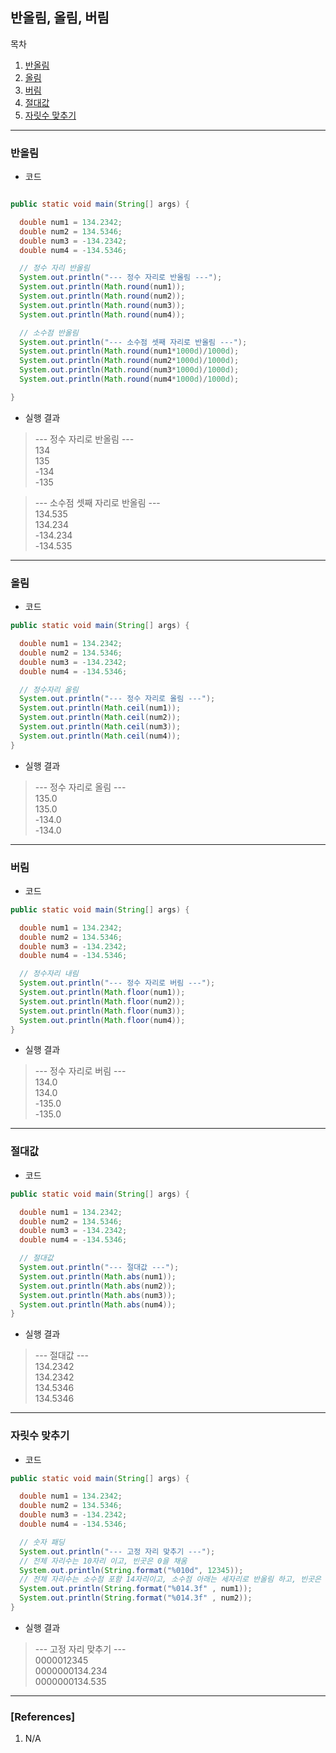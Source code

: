 ## 반올림, 올림, 버림

목차

1. [반올림](#반올림)
1. [올림](#올림)
1. [버림](#버림)
1. [절대값](#절대값)
1. [자릿수 맞추기](#자릿수-맞추기)

* * *

### 반올림

- 코드

```java

public static void main(String[] args) {

  double num1 = 134.2342;
  double num2 = 134.5346;
  double num3 = -134.2342;
  double num4 = -134.5346;

  // 정수 자리 반올림
  System.out.println("--- 정수 자리로 반올림 ---");
  System.out.println(Math.round(num1));
  System.out.println(Math.round(num2));
  System.out.println(Math.round(num3));
  System.out.println(Math.round(num4));

  // 소수점 반올림
  System.out.println("--- 소수점 셋째 자리로 반올림 ---");
  System.out.println(Math.round(num1*1000d)/1000d);
  System.out.println(Math.round(num2*1000d)/1000d);
  System.out.println(Math.round(num3*1000d)/1000d);
  System.out.println(Math.round(num4*1000d)/1000d);

}
```

- 실행 결과

> --- 정수 자리로 반올림 ---  
> 134  
> 135  
> -134  
> -135

> --- 소수점 셋째 자리로 반올림 ---  
> 134.535  
> 134.234  
> -134.234  
> -134.535  

* * *

### 올림

- 코드

```java
public static void main(String[] args) {

  double num1 = 134.2342;
  double num2 = 134.5346;
  double num3 = -134.2342;
  double num4 = -134.5346;

  // 정수자리 올림
  System.out.println("--- 정수 자리로 올림 ---");
  System.out.println(Math.ceil(num1));
  System.out.println(Math.ceil(num2));
  System.out.println(Math.ceil(num3));
  System.out.println(Math.ceil(num4));
}
```

- 실행 결과

> --- 정수 자리로 올림 ---  
> 135.0  
> 135.0  
> -134.0  
> -134.0  

* * *

### 버림

- 코드

```java
public static void main(String[] args) {

  double num1 = 134.2342;
  double num2 = 134.5346;
  double num3 = -134.2342;
  double num4 = -134.5346;

  // 정수자리 내림
  System.out.println("--- 정수 자리로 버림 ---");
  System.out.println(Math.floor(num1));
  System.out.println(Math.floor(num2));
  System.out.println(Math.floor(num3));
  System.out.println(Math.floor(num4));
}
```

- 실행 결과

> --- 정수 자리로 버림 ---  
> 134.0  
> 134.0  
> -135.0  
> -135.0  

* * *

### 절대값

- 코드

```java
public static void main(String[] args) {

  double num1 = 134.2342;
  double num2 = 134.5346;
  double num3 = -134.2342;
  double num4 = -134.5346;

  // 절대값
  System.out.println("--- 절대값 ---");
  System.out.println(Math.abs(num1));
  System.out.println(Math.abs(num2));
  System.out.println(Math.abs(num3));
  System.out.println(Math.abs(num4));
}
```

- 실행 결과

> --- 절대값 ---  
> 134.2342  
> 134.2342  
> 134.5346  
> 134.5346  

* * *

### 자릿수 맞추기

- 코드

```java
public static void main(String[] args) {

  double num1 = 134.2342;
  double num2 = 134.5346;
  double num3 = -134.2342;
  double num4 = -134.5346;

  // 숫자 패딩
  System.out.println("--- 고정 자리 맞추기 ---");
  // 전체 자리수는 10자리 이고, 빈곳은 0을 채움
  System.out.println(String.format("%010d", 12345));
  // 전체 자리수는 소수점 포함 14자리이고, 소수점 아래는 세자리로 반올림 하고, 빈곳은 0으로 채움
  System.out.println(String.format("%014.3f" , num1));
  System.out.println(String.format("%014.3f" , num2));
}
```

- 실행 결과

> --- 고정 자리 맞추기 ---  
> 0000012345  
> 0000000134.234  
> 0000000134.535  

* * *

### [References]
1. N/A
